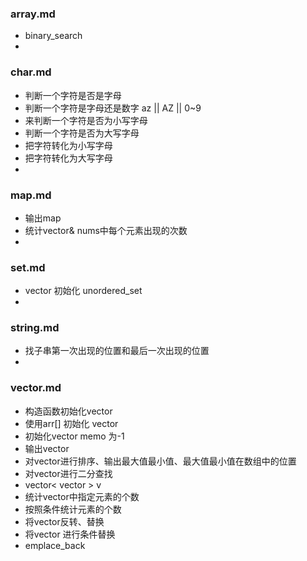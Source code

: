 ### array.md
- binary_search
- 
### char.md
- 判断一个字符是否是字母
- 判断一个字符是字母还是数字 az || AZ || 0~9
- 来判断一个字符是否为小写字母
- 判断一个字符是否为大写字母
- 把字符转化为小写字母
- 把字符转化为大写字母
- 
### map.md
- 输出map
- 统计vector<int>& nums中每个元素出现的次数
- 
### set.md
- vector 初始化 unordered_set
- 
### string.md
- 找子串第一次出现的位置和最后一次出现的位置
- 
### vector.md
- 构造函数初始化vector<string>
- 使用arr[] 初始化 vector<int>
- 初始化vector memo 为-1
- 输出vector<int>
- 对vector<int>进行排序、输出最大值最小值、最大值最小值在数组中的位置
- 对vector<int>进行二分查找
- vector< vector<int> > v
- 统计vector<int>中指定元素的个数
- 按照条件统计元素的个数
- 将vector<int>反转、替换
- 将vector<int> 进行条件替换
- emplace_back
